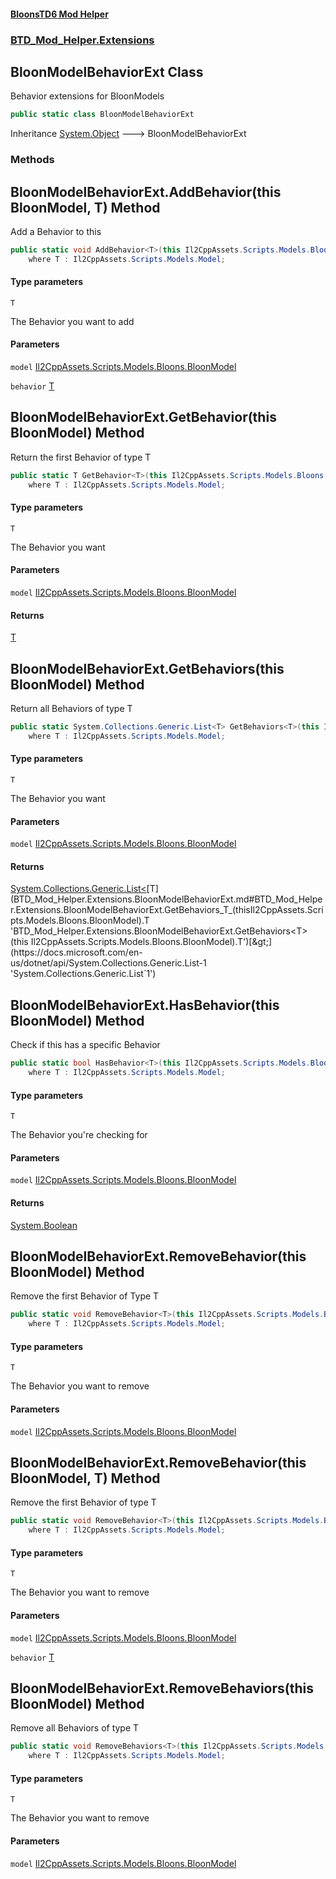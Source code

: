 #### [BloonsTD6 Mod Helper](README.md 'README')
### [BTD_Mod_Helper.Extensions](README.md#BTD_Mod_Helper.Extensions 'BTD_Mod_Helper.Extensions')

## BloonModelBehaviorExt Class

Behavior extensions for BloonModels

```csharp
public static class BloonModelBehaviorExt
```

Inheritance [System.Object](https://docs.microsoft.com/en-us/dotnet/api/System.Object 'System.Object') &#129106; BloonModelBehaviorExt
### Methods

<a name='BTD_Mod_Helper.Extensions.BloonModelBehaviorExt.AddBehavior_T_(thisIl2CppAssets.Scripts.Models.Bloons.BloonModel,T)'></a>

## BloonModelBehaviorExt.AddBehavior<T>(this BloonModel, T) Method

Add a Behavior to this

```csharp
public static void AddBehavior<T>(this Il2CppAssets.Scripts.Models.Bloons.BloonModel model, T behavior)
    where T : Il2CppAssets.Scripts.Models.Model;
```
#### Type parameters

<a name='BTD_Mod_Helper.Extensions.BloonModelBehaviorExt.AddBehavior_T_(thisIl2CppAssets.Scripts.Models.Bloons.BloonModel,T).T'></a>

`T`

The Behavior you want to add
#### Parameters

<a name='BTD_Mod_Helper.Extensions.BloonModelBehaviorExt.AddBehavior_T_(thisIl2CppAssets.Scripts.Models.Bloons.BloonModel,T).model'></a>

`model` [Il2CppAssets.Scripts.Models.Bloons.BloonModel](https://docs.microsoft.com/en-us/dotnet/api/Il2CppAssets.Scripts.Models.Bloons.BloonModel 'Il2CppAssets.Scripts.Models.Bloons.BloonModel')

<a name='BTD_Mod_Helper.Extensions.BloonModelBehaviorExt.AddBehavior_T_(thisIl2CppAssets.Scripts.Models.Bloons.BloonModel,T).behavior'></a>

`behavior` [T](BTD_Mod_Helper.Extensions.BloonModelBehaviorExt.md#BTD_Mod_Helper.Extensions.BloonModelBehaviorExt.AddBehavior_T_(thisIl2CppAssets.Scripts.Models.Bloons.BloonModel,T).T 'BTD_Mod_Helper.Extensions.BloonModelBehaviorExt.AddBehavior<T>(this Il2CppAssets.Scripts.Models.Bloons.BloonModel, T).T')

<a name='BTD_Mod_Helper.Extensions.BloonModelBehaviorExt.GetBehavior_T_(thisIl2CppAssets.Scripts.Models.Bloons.BloonModel)'></a>

## BloonModelBehaviorExt.GetBehavior<T>(this BloonModel) Method

Return the first Behavior of type T

```csharp
public static T GetBehavior<T>(this Il2CppAssets.Scripts.Models.Bloons.BloonModel model)
    where T : Il2CppAssets.Scripts.Models.Model;
```
#### Type parameters

<a name='BTD_Mod_Helper.Extensions.BloonModelBehaviorExt.GetBehavior_T_(thisIl2CppAssets.Scripts.Models.Bloons.BloonModel).T'></a>

`T`

The Behavior you want
#### Parameters

<a name='BTD_Mod_Helper.Extensions.BloonModelBehaviorExt.GetBehavior_T_(thisIl2CppAssets.Scripts.Models.Bloons.BloonModel).model'></a>

`model` [Il2CppAssets.Scripts.Models.Bloons.BloonModel](https://docs.microsoft.com/en-us/dotnet/api/Il2CppAssets.Scripts.Models.Bloons.BloonModel 'Il2CppAssets.Scripts.Models.Bloons.BloonModel')

#### Returns
[T](BTD_Mod_Helper.Extensions.BloonModelBehaviorExt.md#BTD_Mod_Helper.Extensions.BloonModelBehaviorExt.GetBehavior_T_(thisIl2CppAssets.Scripts.Models.Bloons.BloonModel).T 'BTD_Mod_Helper.Extensions.BloonModelBehaviorExt.GetBehavior<T>(this Il2CppAssets.Scripts.Models.Bloons.BloonModel).T')

<a name='BTD_Mod_Helper.Extensions.BloonModelBehaviorExt.GetBehaviors_T_(thisIl2CppAssets.Scripts.Models.Bloons.BloonModel)'></a>

## BloonModelBehaviorExt.GetBehaviors<T>(this BloonModel) Method

Return all Behaviors of type T

```csharp
public static System.Collections.Generic.List<T> GetBehaviors<T>(this Il2CppAssets.Scripts.Models.Bloons.BloonModel model)
    where T : Il2CppAssets.Scripts.Models.Model;
```
#### Type parameters

<a name='BTD_Mod_Helper.Extensions.BloonModelBehaviorExt.GetBehaviors_T_(thisIl2CppAssets.Scripts.Models.Bloons.BloonModel).T'></a>

`T`

The Behavior you want
#### Parameters

<a name='BTD_Mod_Helper.Extensions.BloonModelBehaviorExt.GetBehaviors_T_(thisIl2CppAssets.Scripts.Models.Bloons.BloonModel).model'></a>

`model` [Il2CppAssets.Scripts.Models.Bloons.BloonModel](https://docs.microsoft.com/en-us/dotnet/api/Il2CppAssets.Scripts.Models.Bloons.BloonModel 'Il2CppAssets.Scripts.Models.Bloons.BloonModel')

#### Returns
[System.Collections.Generic.List&lt;](https://docs.microsoft.com/en-us/dotnet/api/System.Collections.Generic.List-1 'System.Collections.Generic.List`1')[T](BTD_Mod_Helper.Extensions.BloonModelBehaviorExt.md#BTD_Mod_Helper.Extensions.BloonModelBehaviorExt.GetBehaviors_T_(thisIl2CppAssets.Scripts.Models.Bloons.BloonModel).T 'BTD_Mod_Helper.Extensions.BloonModelBehaviorExt.GetBehaviors<T>(this Il2CppAssets.Scripts.Models.Bloons.BloonModel).T')[&gt;](https://docs.microsoft.com/en-us/dotnet/api/System.Collections.Generic.List-1 'System.Collections.Generic.List`1')

<a name='BTD_Mod_Helper.Extensions.BloonModelBehaviorExt.HasBehavior_T_(thisIl2CppAssets.Scripts.Models.Bloons.BloonModel)'></a>

## BloonModelBehaviorExt.HasBehavior<T>(this BloonModel) Method

Check if this has a specific Behavior

```csharp
public static bool HasBehavior<T>(this Il2CppAssets.Scripts.Models.Bloons.BloonModel model)
    where T : Il2CppAssets.Scripts.Models.Model;
```
#### Type parameters

<a name='BTD_Mod_Helper.Extensions.BloonModelBehaviorExt.HasBehavior_T_(thisIl2CppAssets.Scripts.Models.Bloons.BloonModel).T'></a>

`T`

The Behavior you're checking for
#### Parameters

<a name='BTD_Mod_Helper.Extensions.BloonModelBehaviorExt.HasBehavior_T_(thisIl2CppAssets.Scripts.Models.Bloons.BloonModel).model'></a>

`model` [Il2CppAssets.Scripts.Models.Bloons.BloonModel](https://docs.microsoft.com/en-us/dotnet/api/Il2CppAssets.Scripts.Models.Bloons.BloonModel 'Il2CppAssets.Scripts.Models.Bloons.BloonModel')

#### Returns
[System.Boolean](https://docs.microsoft.com/en-us/dotnet/api/System.Boolean 'System.Boolean')

<a name='BTD_Mod_Helper.Extensions.BloonModelBehaviorExt.RemoveBehavior_T_(thisIl2CppAssets.Scripts.Models.Bloons.BloonModel)'></a>

## BloonModelBehaviorExt.RemoveBehavior<T>(this BloonModel) Method

Remove the first Behavior of Type T

```csharp
public static void RemoveBehavior<T>(this Il2CppAssets.Scripts.Models.Bloons.BloonModel model)
    where T : Il2CppAssets.Scripts.Models.Model;
```
#### Type parameters

<a name='BTD_Mod_Helper.Extensions.BloonModelBehaviorExt.RemoveBehavior_T_(thisIl2CppAssets.Scripts.Models.Bloons.BloonModel).T'></a>

`T`

The Behavior you want to remove
#### Parameters

<a name='BTD_Mod_Helper.Extensions.BloonModelBehaviorExt.RemoveBehavior_T_(thisIl2CppAssets.Scripts.Models.Bloons.BloonModel).model'></a>

`model` [Il2CppAssets.Scripts.Models.Bloons.BloonModel](https://docs.microsoft.com/en-us/dotnet/api/Il2CppAssets.Scripts.Models.Bloons.BloonModel 'Il2CppAssets.Scripts.Models.Bloons.BloonModel')

<a name='BTD_Mod_Helper.Extensions.BloonModelBehaviorExt.RemoveBehavior_T_(thisIl2CppAssets.Scripts.Models.Bloons.BloonModel,T)'></a>

## BloonModelBehaviorExt.RemoveBehavior<T>(this BloonModel, T) Method

Remove the first Behavior of type T

```csharp
public static void RemoveBehavior<T>(this Il2CppAssets.Scripts.Models.Bloons.BloonModel model, T behavior)
    where T : Il2CppAssets.Scripts.Models.Model;
```
#### Type parameters

<a name='BTD_Mod_Helper.Extensions.BloonModelBehaviorExt.RemoveBehavior_T_(thisIl2CppAssets.Scripts.Models.Bloons.BloonModel,T).T'></a>

`T`

The Behavior you want to remove
#### Parameters

<a name='BTD_Mod_Helper.Extensions.BloonModelBehaviorExt.RemoveBehavior_T_(thisIl2CppAssets.Scripts.Models.Bloons.BloonModel,T).model'></a>

`model` [Il2CppAssets.Scripts.Models.Bloons.BloonModel](https://docs.microsoft.com/en-us/dotnet/api/Il2CppAssets.Scripts.Models.Bloons.BloonModel 'Il2CppAssets.Scripts.Models.Bloons.BloonModel')

<a name='BTD_Mod_Helper.Extensions.BloonModelBehaviorExt.RemoveBehavior_T_(thisIl2CppAssets.Scripts.Models.Bloons.BloonModel,T).behavior'></a>

`behavior` [T](BTD_Mod_Helper.Extensions.BloonModelBehaviorExt.md#BTD_Mod_Helper.Extensions.BloonModelBehaviorExt.RemoveBehavior_T_(thisIl2CppAssets.Scripts.Models.Bloons.BloonModel,T).T 'BTD_Mod_Helper.Extensions.BloonModelBehaviorExt.RemoveBehavior<T>(this Il2CppAssets.Scripts.Models.Bloons.BloonModel, T).T')

<a name='BTD_Mod_Helper.Extensions.BloonModelBehaviorExt.RemoveBehaviors_T_(thisIl2CppAssets.Scripts.Models.Bloons.BloonModel)'></a>

## BloonModelBehaviorExt.RemoveBehaviors<T>(this BloonModel) Method

Remove all Behaviors of type T

```csharp
public static void RemoveBehaviors<T>(this Il2CppAssets.Scripts.Models.Bloons.BloonModel model)
    where T : Il2CppAssets.Scripts.Models.Model;
```
#### Type parameters

<a name='BTD_Mod_Helper.Extensions.BloonModelBehaviorExt.RemoveBehaviors_T_(thisIl2CppAssets.Scripts.Models.Bloons.BloonModel).T'></a>

`T`

The Behavior you want to remove
#### Parameters

<a name='BTD_Mod_Helper.Extensions.BloonModelBehaviorExt.RemoveBehaviors_T_(thisIl2CppAssets.Scripts.Models.Bloons.BloonModel).model'></a>

`model` [Il2CppAssets.Scripts.Models.Bloons.BloonModel](https://docs.microsoft.com/en-us/dotnet/api/Il2CppAssets.Scripts.Models.Bloons.BloonModel 'Il2CppAssets.Scripts.Models.Bloons.BloonModel')